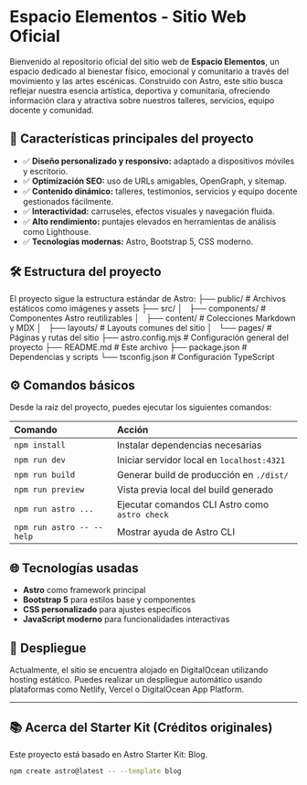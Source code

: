 # Espacio Elementos - Sitio Web Oficial

Bienvenido al repositorio oficial del sitio web de **Espacio Elementos**, un espacio dedicado al bienestar físico, emocional y comunitario a través del movimiento y las artes escénicas. Construido con Astro, este sitio busca reflejar nuestra esencia artística, deportiva y comunitaria, ofreciendo información clara y atractiva sobre nuestros talleres, servicios, equipo docente y comunidad.

## 🌟 Características principales del proyecto

- ✅ **Diseño personalizado y responsivo:** adaptado a dispositivos móviles y escritorio.
- ✅ **Optimización SEO:** uso de URLs amigables, OpenGraph, y sitemap.
- ✅ **Contenido dinámico:** talleres, testimonios, servicios y equipo docente gestionados fácilmente.
- ✅ **Interactividad:** carruseles, efectos visuales y navegación fluida.
- ✅ **Alto rendimiento:** puntajes elevados en herramientas de análisis como Lighthouse.
- ✅ **Tecnologías modernas:** Astro, Bootstrap 5, CSS moderno.

## 🛠️ Estructura del proyecto

El proyecto sigue la estructura estándar de Astro:
├── public/                   # Archivos estáticos como imágenes y assets
├── src/
│   ├── components/           # Componentes Astro reutilizables
│   ├── content/              # Colecciones Markdown y MDX
│   ├── layouts/              # Layouts comunes del sitio
│   └── pages/                # Páginas y rutas del sitio
├── astro.config.mjs          # Configuración general del proyecto
├── README.md                 # Este archivo
├── package.json              # Dependencias y scripts
└── tsconfig.json             # Configuración TypeScript

## ⚙️ Comandos básicos

Desde la raíz del proyecto, puedes ejecutar los siguientes comandos:

| Comando                   | Acción                                           |
| :------------------------ | :----------------------------------------------- |
| `npm install`             | Instalar dependencias necesarias                 |
| `npm run dev`             | Iniciar servidor local en `localhost:4321`       |
| `npm run build`           | Generar build de producción en `./dist/`         |
| `npm run preview`         | Vista previa local del build generado            |
| `npm run astro ...`       | Ejecutar comandos CLI Astro como `astro check`   |
| `npm run astro -- --help` | Mostrar ayuda de Astro CLI                       |

## 🌐 Tecnologías usadas

- **Astro** como framework principal
- **Bootstrap 5** para estilos base y componentes
- **CSS personalizado** para ajustes específicos
- **JavaScript moderno** para funcionalidades interactivas

## 🚀 Despliegue

Actualmente, el sitio se encuentra alojado en DigitalOcean utilizando hosting estático. Puedes realizar un despliegue automático usando plataformas como Netlify, Vercel o DigitalOcean App Platform.

---

## 📚 Acerca del Starter Kit (Créditos originales)

Este proyecto está basado en Astro Starter Kit: Blog.

```sh
npm create astro@latest -- --template blog
```